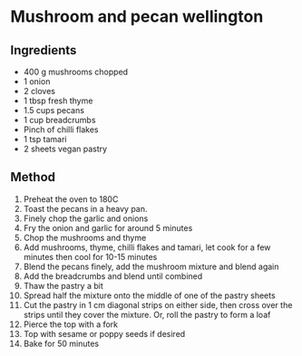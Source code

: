 # Mushroom and pecan wellington

## Ingredients

* 400 g mushrooms chopped
* 1 onion 
* 2 cloves 
* 1 tbsp fresh thyme 
* 1.5 cups pecans 
* 1 cup breadcrumbs
* Pinch of chilli flakes
* 1 tsp tamari
* 2 sheets vegan pastry

## Method

1. Preheat the oven to 180C
2. Toast the pecans in a heavy pan.
3. Finely chop the garlic and onions
4. Fry the onion and garlic for around 5 minutes
5. Chop the mushrooms and thyme
6. Add mushrooms, thyme, chilli flakes and tamari, let cook for a few minutes then cool for 10-15 minutes
7. Blend the pecans finely, add the mushroom mixture and blend again
8. Add the breadcrumbs and blend until combined
9. Thaw the pastry a bit
10. Spread half the mixture onto the middle of one of the pastry sheets
11. Cut the pastry in 1 cm diagonal strips on either side, then cross over the strips until they cover the mixture. Or, roll the pastry to form a loaf
12. Pierce the top with a fork
13. Top with sesame or poppy seeds if desired
14. Bake for 50 minutes
